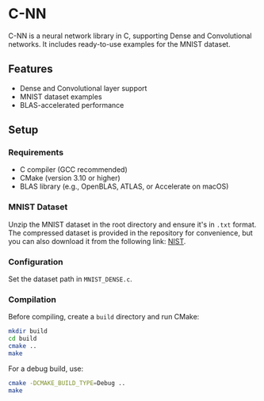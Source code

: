 # C-NN

C-NN is a neural network library in C, supporting Dense and Convolutional networks. It includes ready-to-use examples for the MNIST dataset.

## Features

- Dense and Convolutional layer support  
- MNIST dataset examples  
- BLAS-accelerated performance  

## Setup

### Requirements

- C compiler (GCC recommended)  
- CMake (version 3.10 or higher)  
- BLAS library (e.g., OpenBLAS, ATLAS, or Accelerate on macOS)  

### MNIST Dataset

Unzip the MNIST dataset in the root directory and ensure it's in `.txt` format.
The compressed dataset is provided in the repository for convenience, but you can also download it from the following link: [NIST](http://www.itl.nist.gov/iaui/vip/cs_links/EMNIST/gzip.zip).

### Configuration

Set the dataset path in `MNIST_DENSE.c`.

### Compilation

Before compiling, create a `build` directory and run CMake:

```bash
mkdir build
cd build
cmake ..
make
```

For a debug build, use:

```bash
cmake -DCMAKE_BUILD_TYPE=Debug ..
make